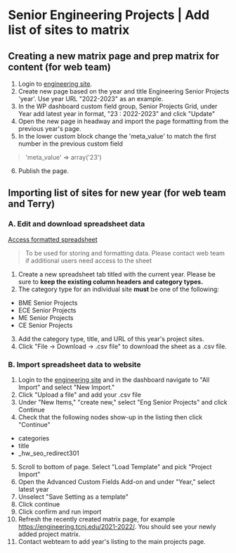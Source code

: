 # Senior Engineering Projects | Add list of sites to matrix

## Creating a new matrix page and prep matrix for content (for web team)

1. Login to [engineering site](https://engineering.tcnj.edu/). 
2. Create new page based on the year and title Engineering Senior Projects 'year'. Use year URL "2022-2023" as an example.
3. In the WP dashboard custom field group, Senior Projects Grid, under Year add latest year in format, "23 : 2022-2023" and click "Update"
4. Open the new page in headway and import the page formatting from the previous year's page.
5. In the lower custom block change the 'meta_value' to match the first number in the previous custom field 
> 'meta_value'	=> array('23')
6. Publish the page.

## Importing list of sites for new year (for web team and Terry)
### A. Edit and download spreadsheet data
[Access formatted spreadsheet](https://docs.google.com/spreadsheets/d/13s5IzXsWPuQcfOKXzJPZt8qJz58W-EaM7A67pk5FcVI/edit?usp=sharing)
> To be used for storing and formatting data. Please contact web team if additional users need access to the sheet

1. Create a new spreadsheet tab titled with the current year. Please be sure to **keep the existing column headers and category types.** 
2. The category type for an individual site **must** be one of the following:
- BME Senior Projects
- ECE Senior Projects
- ME Senior Projects
- CE Senior Projects
3. Add the category type, title, and URL of this year's project sites.
4. Click "File -> Download -> .csv file" to download the sheet as a .csv file. 

### B. Import spreadsheet data to website
1. Login to the [engineering site](https://engineering.tcnj.edu/) and in the dashboard navigate to "All Import" and select "New Import."
2. Click "Upload a file" and add your .csv file
3. Under "New Items," "create new," select "Eng Senior Projects" and click Continue
4. Check that the following nodes show-up in the listing then click "Continue"
- categories
- title
- _hw_seo_redirect301
5. Scroll to bottom of page. Select "Load Template" and pick "Project Import"
6. Open the Advanced Custom Fields Add-on and under "Year," select latest year
7. Unselect "Save Setting as a template"
8. Click continue
9. Click confirm and run import
10. Refresh the recently created matrix page, for example https://engineering.tcnj.edu/2021-2022/. You should see your newly added project matrix.
11. Contact webteam to add year's listing to the main projects page.

